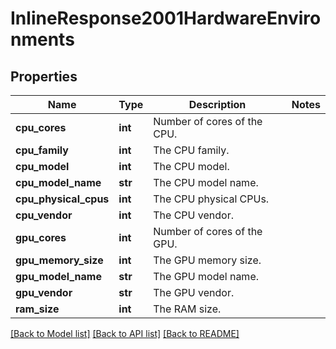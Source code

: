 # InlineResponse2001HardwareEnvironments

## Properties
Name | Type | Description | Notes
------------ | ------------- | ------------- | -------------
**cpu_cores** | **int** | Number of cores of the CPU. | 
**cpu_family** | **int** | The CPU family. | 
**cpu_model** | **int** | The CPU model. | 
**cpu_model_name** | **str** | The CPU model name. | 
**cpu_physical_cpus** | **int** | The CPU physical CPUs. | 
**cpu_vendor** | **int** | The CPU vendor. | 
**gpu_cores** | **int** | Number of cores of the GPU. | 
**gpu_memory_size** | **int** | The GPU memory size. | 
**gpu_model_name** | **str** | The GPU model name. | 
**gpu_vendor** | **str** | The GPU vendor. | 
**ram_size** | **int** | The RAM size. | 

[[Back to Model list]](../README.md#documentation-for-models) [[Back to API list]](../README.md#documentation-for-api-endpoints) [[Back to README]](../README.md)

